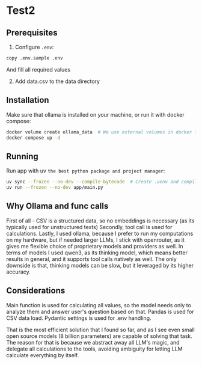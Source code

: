# Test2

## Prerequisites

1. Configure `.env`:

```bash
copy .env.sample .env
```

And fill all required values

2. Add data.csv to the data directory

## Installation

Make sure that ollama is installed on your machine, or run it with docker compose:

```bash
docker volume create ollama_data  # We use external volumes in docker for persistency (aka one of my best practices)
docker compose up -d
```

## Running

Run app with uv `the best python package and project manager`:

```bash
uv sync --frozen --no-dev --compile-bytecode  # Create .venv and compile bytecode for faster inference
uv run --frozen --no-dev app/main.py
```

## Why Ollama and func calls

First of all - CSV is a structured data, so no embeddings is necessary (as its typically used for unstructured texts)
Secondly, tool call is used for calculations.
Lastly, I used ollama, because I prefer to run my computations on my hardware, but if needed larger LLMs, I stick with openrouter, as it gives me flexible choice of proprietary models and providers as well.
In terms of models I used qwen3, as its thinking model, which means better results in general, and it supports tool calls natively as well.
The only downside is that, thinking models can be slow, but it leveraged by its higher accuracy.

## Considerations

Main function is used for calculating all values, so the model needs only to analyze them and answer user's question based on that.
Pandas is used for CSV data load. 
Pydantic settings is used for .env handling.

That is the most efficient solution that I found so far, and as I see even small open source models (8 billion parameters) are capable of solving that task.
The reason for that is because we abstract away all LLM's magic, and delegate all calculations to the tools, avoiding ambiguity for letting LLM calculate everything by itself.